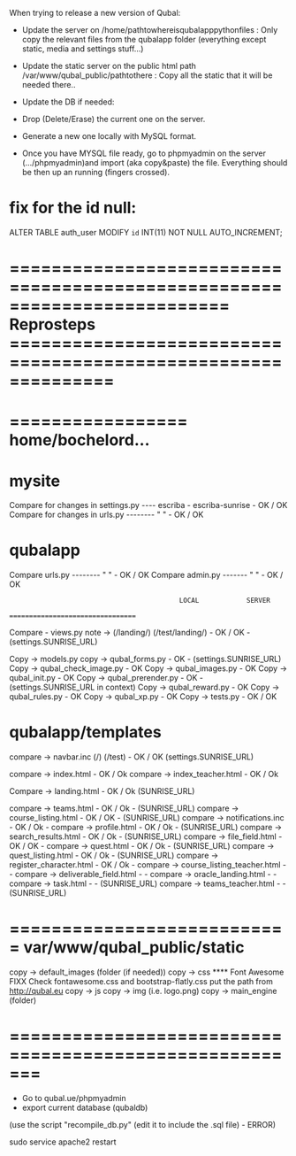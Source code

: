 When trying to release a new version of Qubal:

- Update the server on /home/pathtowhereisqubalapppythonfiles : Only copy the relevant files from the qubalapp folder (everything except static, media and settings stuff...)

- Update the static server on the public html path /var/www/qubal_public/pathtothere : Copy all the static that it will be needed there..

- Update the DB if needed: 
- Drop (Delete/Erase) the current one on the server. 
- Generate a new one locally with MySQL format. 
- Once you have MYSQL file ready, go to phpmyadmin on the server (.../phpmyadmin)and import (aka copy&paste) the file. Everything should be then up an running (fingers crossed).

fix for the id null:
====================
ALTER TABLE auth_user MODIFY `id` INT(11) NOT NULL AUTO_INCREMENT;


=========================================================================
Reprosteps ==============================================================
=========================================================================

=================
home/bochelord...
=================

mysite
======
Compare for changes in settings.py ---- escriba - escriba-sunrise - OK / OK
Compare for changes in urls.py --------    "            "         - OK / OK


qubalapp
========
Compare urls.py --------	"       "	        - OK / OK
Compare admin.py -------	"	"				- OK / OK

											   LOCAL			SERVER
											================================
Compare - views.py               note ->	(/landing/)		(/test/landing/)    - OK / OK - (settings.SUNRISE_URL)

Copy -> models.py
copy -> qubal_forms.py 							- OK - (settings.SUNRISE_URL)
Copy -> qubal_check_image.py 					- OK
Copy -> qubal_images.py 						- OK
Copy -> qubal_init.py 							- OK
Copy -> qubal_prerender.py 						- OK - (settings.SUNRISE_URL in context)
Copy -> qubal_reward.py 						- OK
Copy -> qubal_rules.py 							- OK
Copy -> qubal_xp.py 							- OK
Copy -> tests.py 								- OK / OK


qubalapp/templates
==================

compare -> navbar.inc				(/)			(/test)                         - OK / OK (settings.SUNRISE_URL)
 
compare -> index.html 															- OK / Ok
compare -> index_teacher.html 													- OK / Ok

Compare -> landing.html															- OK / Ok (SUNRISE_URL)

compare -> teams.html 															- OK / Ok - (SUNRISE_URL)
compare -> course_listing.html 													- OK / OK - (SUNRISE_URL)
compare -> notifications.inc 													- OK / Ok - 
compare -> profile.html 														- OK / Ok - (SUNRISE_URL)
compare -> search_results.html 													- OK / Ok - (SUNRISE_URL)
compare -> file_field.html 														- OK / OK - 
compare -> quest.html 															- OK / Ok - (SUNRISE_URL)
compare -> quest_listing.html 													- OK / Ok - (SUNRISE_URL)
compare -> register_character.html 												- OK / Ok - 
compare -> course_listing_teacher.html 											- -
compare -> deliverable_field.html 												- - 
compare -> oracle_landing.html 													- -
compare -> task.html 															- - (SUNRISE_URL)
compare -> teams_teacher.html 													- - (SUNRISE_URL)


===========================
var/www/qubal_public/static
===========================

copy -> default_images (folder (if needed))
copy -> css 																	**** Font Awesome FIXX Check fontawesome.css and bootstrap-flatly.css put the path from http://qubal.eu
copy -> js
copy -> img (i.e. logo.png)
copy -> main_engine (folder)

=======================================================
=======================================================

- Go to qubal.ue/phpmyadmin
- export current database (qubaldb)

(use the script "recompile_db.py" (edit it to include the .sql file) - ERROR)

sudo service apache2 restart